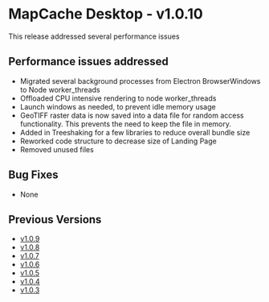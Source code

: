 # MapCache Desktop - v1.0.10

This release addressed several performance issues

## Performance issues addressed
 * Migrated several background processes from Electron BrowserWindows to Node worker_threads
 * Offloaded CPU intensive rendering to node worker_threads
 * Launch windows as needed, to prevent idle memory usage
 * GeoTIFF raster data is now saved into a data file for random access functionality. This prevents the need to keep the file in memory.
 * Added in Treeshaking for a few libraries to reduce overall bundle size
 * Reworked code structure to decrease size of Landing Page
 * Removed unused files
 
## Bug Fixes
 * None

## Previous Versions
 * [v1.0.9](https://github.com/ngageoint/mapcache-electron/blob/v1.0.9/changelog/v1.0.9.md)
 * [v1.0.8](https://github.com/ngageoint/mapcache-electron/blob/v1.0.8/changelog/v1.0.8.md)
 * [v1.0.7](https://github.com/ngageoint/mapcache-electron/blob/v1.0.7/changelog/v1.0.7.md)
 * [v1.0.6](https://github.com/ngageoint/mapcache-electron/blob/v1.0.6/changelog/v1.0.6.md)
 * [v1.0.5](https://github.com/ngageoint/mapcache-electron/blob/v1.0.5/changelog/v1.0.5.md)
 * [v1.0.4](https://github.com/ngageoint/mapcache-electron/blob/v1.0.5/changelog/v1.0.4.md)
 * [v1.0.3](https://github.com/ngageoint/mapcache-electron/blob/v1.0.5/changelog/v1.0.3.md)
